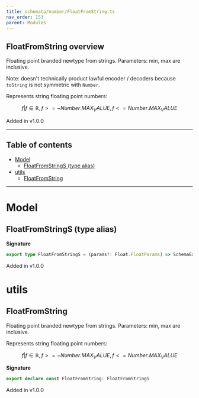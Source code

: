 ```yaml
---
title: schemata/number/FloatFromString.ts
nav_order: 153
parent: Modules
---
```


## FloatFromString overview

Floating point branded newtype from strings. Parameters: min, max are inclusive.

Note: doesn't technically product lawful encoder / decoders because `toString` is not
symmetric with `Number`.

Represents string floating point numbers:

```math
 { f | f ∈ ℝ, f >= -Number.MAX_VALUE, f <= Number.MAX_VALUE }
```

Added in v1.0.0

---

<h2 class="text-delta">Table of contents</h2>

- [Model](#model)
  - [FloatFromStringS (type alias)](#floatfromstrings-type-alias)
- [utils](#utils)
  - [FloatFromString](#floatfromstring)

---

# Model

## FloatFromStringS (type alias)

**Signature**

```ts
export type FloatFromStringS = (params?: Float.FloatParams) => SchemaExt<string, Float.Float>
```

Added in v1.0.0

# utils

## FloatFromString

Floating point branded newtype from strings. Parameters: min, max are inclusive.

Represents string floating point numbers:

```math
 { f | f ∈ ℝ, f >= -Number.MAX_VALUE, f <= Number.MAX_VALUE }
```

**Signature**

```ts
export declare const FloatFromString: FloatFromStringS
```

Added in v1.0.0
